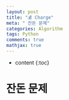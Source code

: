 ```yaml
---
layout: post
title: "💰 Charge"
meta: " 잔돈 문제"
categories: Algorithm
tags: Python
comments: true
mathjax: true
---
```




* content
{:toc}
# 잔돈 문제

